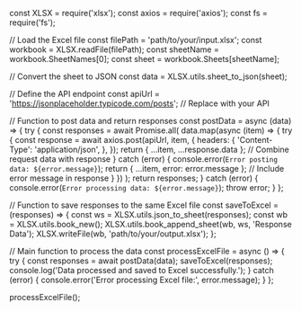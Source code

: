 const XLSX = require('xlsx');
const axios = require('axios');
const fs = require('fs');

// Load the Excel file
const filePath = 'path/to/your/input.xlsx';
const workbook = XLSX.readFile(filePath);
const sheetName = workbook.SheetNames[0];
const sheet = workbook.Sheets[sheetName];

// Convert the sheet to JSON
const data = XLSX.utils.sheet_to_json(sheet);

// Define the API endpoint
const apiUrl = 'https://jsonplaceholder.typicode.com/posts'; // Replace with your API

// Function to post data and return responses
const postData = async (data) => {
  try {
    const responses = await Promise.all(
      data.map(async (item) => {
        try {
          const response = await axios.post(apiUrl, item, {
            headers: {
              'Content-Type': 'application/json',
            },
          });
          return { ...item, ...response.data }; // Combine request data with response
        } catch (error) {
          console.error(`Error posting data: ${error.message}`);
          return { ...item, error: error.message }; // Include error message in response
        }
      })
    );
    return responses;
  } catch (error) {
    console.error(`Error processing data: ${error.message}`);
    throw error;
  }
};

// Function to save responses to the same Excel file
const saveToExcel = (responses) => {
  const ws = XLSX.utils.json_to_sheet(responses);
  const wb = XLSX.utils.book_new();
  XLSX.utils.book_append_sheet(wb, ws, 'Response Data');
  XLSX.writeFile(wb, 'path/to/your/output.xlsx');
};

// Main function to process the data
const processExcelFile = async () => {
  try {
    const responses = await postData(data);
    saveToExcel(responses);
    console.log('Data processed and saved to Excel successfully.');
  } catch (error) {
    console.error('Error processing Excel file:', error.message);
  }
};

processExcelFile();
